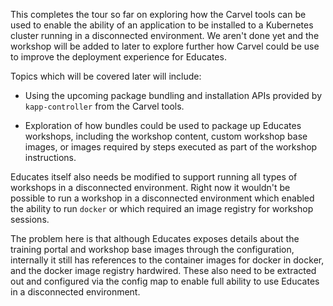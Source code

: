 This completes the tour so far on exploring how the Carvel tools can be used
to enable the ability of an application to be installed to a Kubernetes
cluster running in a disconnected environment. We aren't done yet and the
workshop will be added to later to explore further how Carvel could be use
to improve the deployment experience for Educates.

Topics which will be covered later will include:

* Using the upcoming package bundling and installation APIs provided by
  ``kapp-controller`` from the Carvel tools.

* Exploration of how bundles could be used to package up Educates workshops,
  including the workshop content, custom workshop base images, or images
  required by steps executed as part of the workshop instructions.

Educates itself also needs be modified to support running all types of
workshops in a disconnected environment. Right now it wouldn't be possible to
run a workshop in a disconnected environment which enabled the ability to run
``docker`` or which required an image registry for workshop sessions.

The problem here is that although Educates exposes details about the training
portal and workshop base images through the configuration, internally it still
has references to the container images for docker in docker, and the docker
image registry hardwired. These also need to be extracted out and configured
via the config map to enable full ability to use Educates in a disconnected
environment.
